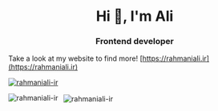 <h1 align="center">Hi 👋, I'm Ali</h1>
<h3 align="center">Frontend developer</h3>

Take a look at my website to find more! [https://rahmaniali.ir](https://rahmaniali.ir)

<p align="left"> <a href="https://github.com/ryo-ma/github-profile-trophy"><img src="https://github-profile-trophy.vercel.app/?username=rahmaniali-ir" alt="rahmaniali-ir" /></a> </p>

<p>&nbsp;
  <img align="left" src="https://github-readme-stats.vercel.app/api/top-langs?username=rahmaniali-ir&show_icons=true&locale=en&layout=compact" alt="rahmaniali-ir" />
  <img align="center" src="https://github-readme-stats.vercel.app/api?username=rahmaniali-ir&show_icons=true&locale=en" alt="rahmaniali-ir" />
</p>
